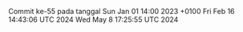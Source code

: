 Commit ke-55 pada tanggal Sun Jan 01 14:00 2023 +0100
Fri Feb 16 14:43:06 UTC 2024
Wed May  8 17:25:55 UTC 2024
